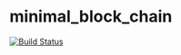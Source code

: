 # minimal_block_chain
[![Build Status](https://travis-ci.com/Dengjianping/minimal_block_chain.svg?branch=master)](https://travis-ci.com/Dengjianping/minimal_block_chain)